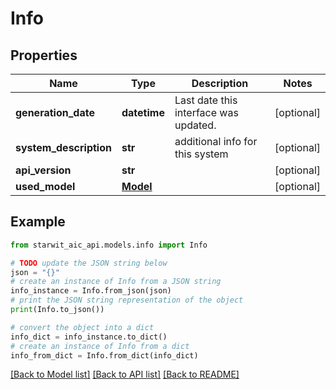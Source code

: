 # Info


## Properties

Name | Type | Description | Notes
------------ | ------------- | ------------- | -------------
**generation_date** | **datetime** | Last date this interface was updated. | [optional] 
**system_description** | **str** | additional info for this system | [optional] 
**api_version** | **str** |  | [optional] 
**used_model** | [**Model**](Model.md) |  | [optional] 

## Example

```python
from starwit_aic_api.models.info import Info

# TODO update the JSON string below
json = "{}"
# create an instance of Info from a JSON string
info_instance = Info.from_json(json)
# print the JSON string representation of the object
print(Info.to_json())

# convert the object into a dict
info_dict = info_instance.to_dict()
# create an instance of Info from a dict
info_from_dict = Info.from_dict(info_dict)
```
[[Back to Model list]](../README.md#documentation-for-models) [[Back to API list]](../README.md#documentation-for-api-endpoints) [[Back to README]](../README.md)


